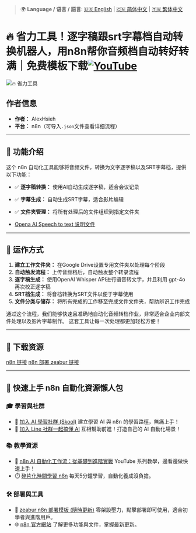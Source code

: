 > 🌍 **Language / 语言 / 語言**: [🇺🇸 English](./readme-en.md) | [🇨🇳 简体中文](./readme-cn.md) | [🇹🇼 繁体中文](./readme.md)

# 🔥 省力工具！逐字稿跟srt字幕档自动转换机器人，用n8n帮你音频档自动转好转满｜免费模板下载[![YouTube](https://img.shields.io/badge/Watch%20on-YouTube-red?logo=youtube)](https://youtu.be/CzeYiRmV45M)

![🔥 省力工具](https://github.com/qwedsazxc78/ai-automation-n8n/blob/main/n8n/2-auto-translate-subtitle-automation/cover.png?raw=true)

## 作者信息

* **作者：** AlexHsieh
* **平台：** n8n（可导入`.json`文件查看详细流程）

---

## 📌 功能介绍

这个 n8n 自动化工具能够将音频文件，转换为文字逐字稿以及SRT字幕档，提供以下功能：

* ✅ **逐字稿转换：** 使用AI自动生成逐字稿，适合会议记录
* ✅ **字幕生成：** 自动生成SRT字幕，适合影片编辑
* ✅ **文件夹管理：** 将所有处理后的文件组织到指定文件夹

* [Opena AI Speech to text 说明文件](https://platform.openai.com/docs/guides/speech-to-text)

---

## 🔧 运作方式

1. **建立工作文件夹：** 在Google Drive设置专用文件夹以处理每个阶段
2. **自动触发流程：** 上传音频档后，自动触发整个转录流程
3. **逐字稿生成：** 使用OpenAI Whisper API进行语音转文字，并且利用 gpt-4o 再次校正逐字稿
4. **SRT档生成：** 将音档转换为SRT文件以便于字幕使用
5. **文件分类与储存：** 将所有完成的工作移至完成文件文件夹，帮助辨识工作完成

通过这个流程，我们能够快速且准确地自动化音频转档作业，非常适合企业内部文件处理以及影片字幕制作。
这套工具让每一次处理都更加轻松方便！

---

## 🚀 下载资源

[n8n 链接](https://n8n.io/)
[n8n 部署 zeabur 链接](https://zeabur.com/referral?referralCode=qwedsazxc78)

---

## 🚀 快速上手 n8n 自動化資源懶人包

### 🎓 學習與社群

* 🔗 [加入 AI 學習社群 (Skool)](https://www.skool.com/ai-brain-alex/about?ref=5dde9b20e8e7432aa9a01df6e89685f4)
  建立學習 AI 與 n8n 的學習路徑，無痛上手！
* 🔗 [加入 Line 社群一起搞懂 AI](https://line.me/ti/g2/ZypIgLSzVPweRBgBqKvaRU10WEmnotuZOr7Lpg)
  互相幫助前進！打造自己的 AI 自動化場景！

### 📚 教學資源

* 🎥 [n8n AI 自動化工作流：從基礎到進階實戰](https://youtube.com/playlist?list=PLUf88uk7T54I83MBdbuXgUuA8rVklF4FA&si=wHsQw8YJu-erSdLd)
  YouTube 系列教學，邊看邊做快速上手！
* ⏱️ [碎片化時間學習 n8n](https://youtube.com/playlist?list=PLUf88uk7T54Iv6LV2NFgdTghaX2cPhtgH&si=G3gj2qn179ZFUqAZ)
  每天5分鐘學習，自動化養成沒負擔。

### 🛠️ 部署與工具

* 🧩 [zeabur n8n 部署模板 (隨時更新)](https://zeabur.com/zh-TW/templates/0TUVZ7?referralDesktop=qwedsazxc78)
  零架設壓力，點擊部署即可使用，適合初學者與進階用戶。
* 🌐 [n8n 官方網站](https://n8n.io/)
  了解更多功能與文件，掌握最新更新。
